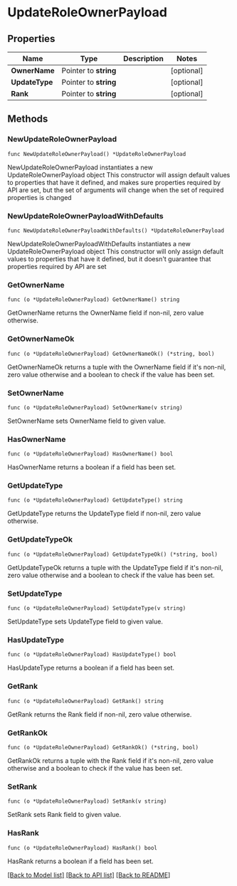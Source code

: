 # UpdateRoleOwnerPayload

## Properties

Name | Type | Description | Notes
------------ | ------------- | ------------- | -------------
**OwnerName** | Pointer to **string** |  | [optional] 
**UpdateType** | Pointer to **string** |  | [optional] 
**Rank** | Pointer to **string** |  | [optional] 

## Methods

### NewUpdateRoleOwnerPayload

`func NewUpdateRoleOwnerPayload() *UpdateRoleOwnerPayload`

NewUpdateRoleOwnerPayload instantiates a new UpdateRoleOwnerPayload object
This constructor will assign default values to properties that have it defined,
and makes sure properties required by API are set, but the set of arguments
will change when the set of required properties is changed

### NewUpdateRoleOwnerPayloadWithDefaults

`func NewUpdateRoleOwnerPayloadWithDefaults() *UpdateRoleOwnerPayload`

NewUpdateRoleOwnerPayloadWithDefaults instantiates a new UpdateRoleOwnerPayload object
This constructor will only assign default values to properties that have it defined,
but it doesn't guarantee that properties required by API are set

### GetOwnerName

`func (o *UpdateRoleOwnerPayload) GetOwnerName() string`

GetOwnerName returns the OwnerName field if non-nil, zero value otherwise.

### GetOwnerNameOk

`func (o *UpdateRoleOwnerPayload) GetOwnerNameOk() (*string, bool)`

GetOwnerNameOk returns a tuple with the OwnerName field if it's non-nil, zero value otherwise
and a boolean to check if the value has been set.

### SetOwnerName

`func (o *UpdateRoleOwnerPayload) SetOwnerName(v string)`

SetOwnerName sets OwnerName field to given value.

### HasOwnerName

`func (o *UpdateRoleOwnerPayload) HasOwnerName() bool`

HasOwnerName returns a boolean if a field has been set.

### GetUpdateType

`func (o *UpdateRoleOwnerPayload) GetUpdateType() string`

GetUpdateType returns the UpdateType field if non-nil, zero value otherwise.

### GetUpdateTypeOk

`func (o *UpdateRoleOwnerPayload) GetUpdateTypeOk() (*string, bool)`

GetUpdateTypeOk returns a tuple with the UpdateType field if it's non-nil, zero value otherwise
and a boolean to check if the value has been set.

### SetUpdateType

`func (o *UpdateRoleOwnerPayload) SetUpdateType(v string)`

SetUpdateType sets UpdateType field to given value.

### HasUpdateType

`func (o *UpdateRoleOwnerPayload) HasUpdateType() bool`

HasUpdateType returns a boolean if a field has been set.

### GetRank

`func (o *UpdateRoleOwnerPayload) GetRank() string`

GetRank returns the Rank field if non-nil, zero value otherwise.

### GetRankOk

`func (o *UpdateRoleOwnerPayload) GetRankOk() (*string, bool)`

GetRankOk returns a tuple with the Rank field if it's non-nil, zero value otherwise
and a boolean to check if the value has been set.

### SetRank

`func (o *UpdateRoleOwnerPayload) SetRank(v string)`

SetRank sets Rank field to given value.

### HasRank

`func (o *UpdateRoleOwnerPayload) HasRank() bool`

HasRank returns a boolean if a field has been set.


[[Back to Model list]](../README.md#documentation-for-models) [[Back to API list]](../README.md#documentation-for-api-endpoints) [[Back to README]](../README.md)


